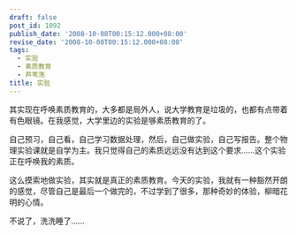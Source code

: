 ```yaml
---
draft: false
post_id: 1092
publish_date: '2008-10-08T00:15:12.000+08:00'
revise_date: '2008-10-08T00:15:12.000+08:00'
tags:
  - 实验
  - 素质教育
  - 芦苇荡
title: 实验
---
```


其实现在呼唤素质教育的，大多都是局外人，说大学教育是垃圾的，也都有点带着有色眼镜。在我感觉，大学里边的实验是够素质教育的了。

自己预习，自己看，自己学习数据处理，然后，自己做实验，自己写报告。整个物理实验课就是自学为主。我只觉得自己的素质远远没有达到这个要求……这个实验正在呼唤我的素质。

这么摸索地做实验，其实就是真正的素质教育。今天的实验，我就有一种豁然开朗的感觉，尽管自己是最后一个做完的，不过学到了很多，那种奇妙的体验，柳暗花明的心情。

不说了，洗洗睡了……
